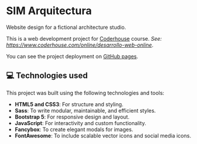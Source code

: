 # SIM Arquitectura

Website design for a fictional architecture studio.

This is a web development project for [Coderhouse](https://www.coderhouse.com) course. *See: https://www.coderhouse.com/online/desarrollo-web-online*.

You can see the project deployment on [GitHub pages](https://aguirre-ivan.github.io/sim-arquitectura/).


## 💻 Technologies used

This project was built using the following technologies and tools:

- **HTML5 and CSS3**: For structure and styling.
- **Sass**: To write modular, maintainable, and efficient styles.
- **Bootstrap 5**: For responsive design and layout.
- **JavaScript**: For interactivity and custom functionality.
- **Fancybox**: To create elegant modals for images.
- **FontAwesome**: To include scalable vector icons and social media icons.
